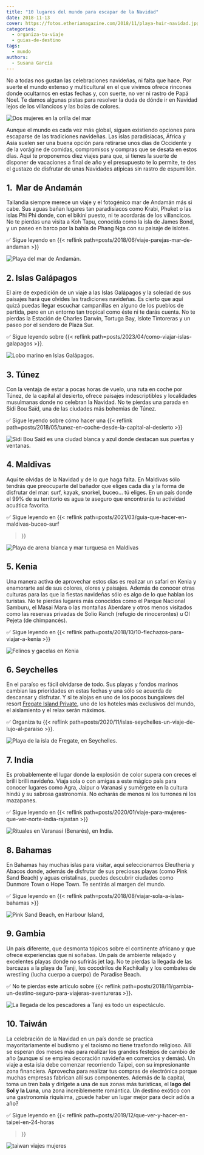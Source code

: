 ```yaml
---
title: "10 lugares del mundo para escapar de la Navidad"
date: 2018-11-13
cover: https://fotos.etheriamagazine.com/2018/11/playa-huir-navidad.jpg
categories: 
  - organiza-tu-viaje
  - guias-de-destino
tags: 
  - mundo
authors: 
  - Susana García
---
```


No a todas nos gustan las celebraciones navideñas, ni falta que hace. Por suerte el 
mundo extenso y multicultural en el que vivimos ofrece rincones donde ocultarnos en 
estas fechas y, con suerte, no ver ni rastro de Papá Noel. Te damos algunas pistas para 
resolver la duda de dónde ir en Navidad lejos de los villancicos y las bolas de colores. 

![Dos mujeres en la orilla del mar](https://fotos.etheriamagazine.com/2018/11/playa-huir-navidad.jpg "Vacaciones en el mar.")

Aunque el mundo es cada vez más global, siguen existiendo opciones para escaparse de las 
tradiciones navideñas. Las islas paradisíacas, África y Asia suelen ser una buena opción 
para retirarse unos días de Occidente y de la vorágine de comidas, compromisos y compras 
que se desata en estos días. Aquí te proponemos diez viajes para que, si tienes la 
suerte de disponer de vacaciones a final de año y el presupuesto te lo permite, te des 
el gustazo de disfrutar de unas Navidades atípicas sin rastro de espumillón. 

## 1\.  Mar de Andamán

Tailandia siempre merece un viaje y el fotogénico mar de Andamán más si cabe. Sus aguas 
bañan lugares tan paradisíacos como Krabi, Phuket o las islas Phi Phi donde, con el 
bikini puesto, ni te acordarás de los villancicos. No te pierdas una visita a Koh Tapu, 
conocida como la isla de James Bond, y un paseo en barco por la bahía de Phang Nga con 
su paisaje de islotes. 

✅ Sigue leyendo en {{< reflink path=posts/2018/06/viaje-parejas-mar-de-andaman >}} 

![Playa del mar de Andamán.](https://fotos.etheriamagazine.com/2018/05/9-Playa-mar-de-Andaman.jpg "Playa del mar de Andamán.")

## 2\. Islas Galápagos

El aire de expedición de un viaje a las Islas Galápagos y la soledad de sus paisajes 
hará que olvides las tradiciones navideñas. Es cierto que aquí quizá puedas llegar 
escuchar campanillas en alguno de los pueblos de partida, pero en un entorno tan 
tropical como éste ni te darás cuenta. No te pierdas la Estación de Charles Darwin, 
Tortuga Bay, Islote Tintoreras y un paseo por el sendero de Plaza Sur. 

✅ Sigue leyendo sobre {{< reflink path=posts/2023/04/como-viajar-islas-galapagos >}}. 

![Lobo marino en Islas Galápagos.](https://fotos.etheriamagazine.com/2018/09/Galapagos-isla-lobo-marino.jpg "Lobo marino en Islas Galápagos.")

## 3\. Túnez

Con la ventaja de estar a pocas horas de vuelo, una ruta en coche por Túnez, de la 
capital al desierto, ofrece paisajes indescriptibles y localidades musulmanas donde no 
celebran la Navidad. No te pierdas una parada en Sidi Bou Saïd, una de las ciudades más 
bohemias de Túnez. 

✅ Sigue leyendo sobre cómo hacer una {{< reflink 
path=posts/2018/05/tunez-en-coche-desde-la-capital-al-desierto >}} 

![Sidi Bou Saïd es una ciudad blanca y azul donde destacan sus puertas y ventanas.](https://fotos.etheriamagazine.com/2018/11/Sidi-Bou-Said-Puertas-Túnez.jpg "Sidi Bou Saïd es una ciudad blanca y azul donde destacan sus puertas y ventanas.")

## 4\. Maldivas

Aquí te olvidas de la Navidad y de lo que haga falta. En Maldivas sólo tendrás que 
preocuparte del bañador que eliges cada día y la forma de disfrutar del mar: surf, 
kayak, snorkel, buceo… tú eliges. En un país donde el 99% de su territorio es agua te 
aseguro que encontrarás tu actividad acuática favorita. 

✅ Sigue leyendo en {{< reflink path=posts/2021/03/guia-que-hacer-en-maldivas-buceo-surf 
>}} 

![Playa de arena blanca y mar turquesa en Maldivas](https://fotos.etheriamagazine.com/2018/10/Maldivas-playa.jpg "¿A que apetece pasear en una playa como esta, en Maldivas, el día de Navidad?")

## 5\. Kenia

Una manera activa de aprovechar estos días es realizar un safari en Kenia y enamorarte 
así de sus colores, olores y paisajes. Además de conocer otras culturas para las que la 
fiestas navideñas sólo es algo de lo que hablan los turistas. No te pierdas lugares más 
conocidos como el Parque Nacional Samburu, el Masai Mara o las montañas Aberdare y otros 
menos visitados como las reservas privadas de Solio Ranch (refugio de rinocerontes) u Ol 
Pejeta (de chimpancés). 

✅ Sigue leyendo en {{< reflink path=posts/2018/10/10-flechazos-para-viajar-a-kenia >}} 

![Felinos y gacelas en Kenia](https://fotos.etheriamagazine.com/2018/10/viaje-kenia-mujeres-parque-samburu.jpg "Podrás ver felinos y, también, al gerenuc, una especie de 'gacela jirafa'.")

## 6\. Seychelles

En el paraíso es fácil olvidarse de todo. Sus playas y fondos marinos cambian las 
prioridades en estas fechas y una sólo se acuerda de descansar y disfrutar. Y si te 
alojas en uno de los pocos bungalows del resort [Fregate Island 
Private](https://www.fregate.com/), uno de los hoteles más exclusivos del mundo, el 
aislamiento y el relax serán máximos. 

✅ Organiza tu {{< reflink 
path=posts/2020/11/islas-seychelles-un-viaje-de-lujo-al-paraiso >}}. 

![Playa de la isla de Fregate, en Seychelles.](https://fotos.etheriamagazine.com/2018/11/huir-navidad-Seychelles.jpg "Playa de la isla de Fregate, en Seychelles. ©S.G.")

## 7\. India

Es probablemente el lugar donde la explosión de color supera con creces el brilli brilli 
navideño. Viaja sola o con amigas a este mágico país para conocer lugares como Agra, 
Jaipur o Varanasi y sumérgete en la cultura hindú y su sabrosa gastronomía. No echarás 
de menos ni los turrones ni los mazapanes. 

✅ Sigue leyendo en {{< reflink 
path=posts/2020/01/viaje-para-mujeres-que-ver-norte-india-rajastan >}} 

![Rituales en Varanasi (Benarés), en India.](https://fotos.etheriamagazine.com/2018/10/ganges-varanasi-mujeres-india.jpg "Rituales en Varanasi (Benarés), en India.")

## 8\. Bahamas

En Bahamas hay muchas islas para visitar, aquí seleccionamos Eleutheria y Abacos donde, 
además de disfrutar de sus preciosas playas (como Pink Sand Beach) y aguas cristalinas, 
puedes descubrir ciudades como Dunmore Town o Hope Town. Te sentirás al margen del 
mundo. 

✅ Sigue leyendo en {{< reflink path=posts/2018/08/viajar-sola-a-islas-bahamas >}} 

![Pink Sand Beach, en Harbour Island,](https://fotos.etheriamagazine.com/2018/05/Viaje-Islas-Bahamas.jpg "Pink Sand Beach, en Harbour Island, lanza destellos rosas al amanecer. ©P.G")

## 9\. Gambia

Un país diferente, que desmonta tópicos sobre el continente africano y que ofrece 
experiencias que ni soñabas. Un país de ambiente relajado y excelentes playas donde no 
sufrirás jet lag. No te pierdas la llegada de las barcazas a la playa de Tanji, los 
cocodrilos de Kachikally y los combates de wrestling (lucha cuerpo a cuerpo) de Paradise 
Beach. 

✅ No te pierdas este artículo sobre {{< reflink 
path=posts/2018/11/gambia-un-destino-seguro-para-viajeras-aventureras >}}. 

![La llegada de los pescadores a Tanji es todo un espectáculo.](https://fotos.etheriamagazine.com/2018/10/viaje-gambia-Llegada-de-pescadores-Tanji-2.jpg "La llegada de los pescadores a Tanji es todo un espectáculo. ©Pedro Grifol")

## 10\. Taiwán

La celebración de la Navidad en un país donde se practica mayoritariamente el budismo y 
el taoísmo no tiene trasfondo religioso. Allí se esperan dos meses más para realizar los 
grandes festejos de cambio de año (aunque sí se emplea decoración navideña en comercios 
y demás). Un viaje a esta isla debe comenzar recorriendo Taipei, con su impresionante 
zona financiera. Aprovecha para realizar tus compras de electrónica porque muchas 
empresas fabrican allí sus componentes. Además de la capital, toma un tren bala y 
dirígete a una de sus zonas más turísticas, el **lago del Sol y la Luna**, una zona 
increíblemente romántica. Un destino exótico con una gastronomía riquísima, ¿puede haber 
un lugar mejor para decir adiós a año? 

✅ Sigue leyendo en {{< reflink path=posts/2019/12/que-ver-y-hacer-en-taipei-en-24-horas 
>}} 

![taiwan viajes mujeres](https://fotos.etheriamagazine.com/2018/11/Viaje-taiwan-etheria-magazine.jpg "Templo de Baoan, en Taipei. ©P.G.")
